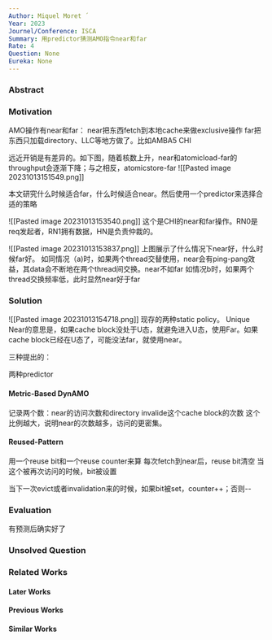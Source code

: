 ```yaml
---
Author: Miquel Moret ́
Year: 2023
Journel/Conference: ISCA
Summary: 用predictor猜测AMO指令near和far
Rate: 4
Question: None
Eureka: None
---
```

### Abstract


### Motivation
AMO操作有near和far：
near把东西fetch到本地cache来做exclusive操作
far把东西只加载directory、LLC等地方做了。比如AMBA5 CHI

远近开销是有差异的。如下图，随着核数上升，near和atomicload-far的throughput会逐渐下降；与之相反，atomicstore-far
![[Pasted image 20231013151549.png]]

本文研究什么时候适合far，什么时候适合near。然后使用一个predictor来选择合适的策略


![[Pasted image 20231013153540.png]]
这个是CHI的near和far操作。RN0是req发起者，RN1拥有数据，HN是负责仲裁的。

![[Pasted image 20231013153837.png]]
上图展示了什么情况下near好，什么时候far好。
如同情况（a)时，如果两个thread交替使用，near会有ping-pang效益，其data会不断地在两个thread间交换。near不如far
如情况b时，如果两个thread交换频率低，此时显然near好于far
### Solution
![[Pasted image 20231013154718.png]]
现存的两种static policy。
Unique Near的意思是，如果cache block没处于U态，就避免进入U态，使用Far。如果cache block已经在U态了，可能没法far，就使用near。

三种提出的：


两种predictor
#### Metric-Based DynAMO
记录两个数：near的访问次数和directory invalide这个cache block的次数
这个比例越大，说明near的次数越多，访问的更密集。

#### Reused-Pattern
用一个reuse bit和一个reuse counter来算
每次fetch到near后，reuse bit清空
当这个被再次访问的时候，bit被设置

当下一次evict或者invalidation来的时候，如果bit被set，counter++；否则--

### Evaluation

有预测后确实好了

### Unsolved Question


### Related Works
#### Later Works

#### Previous Works

#### Similar Works
